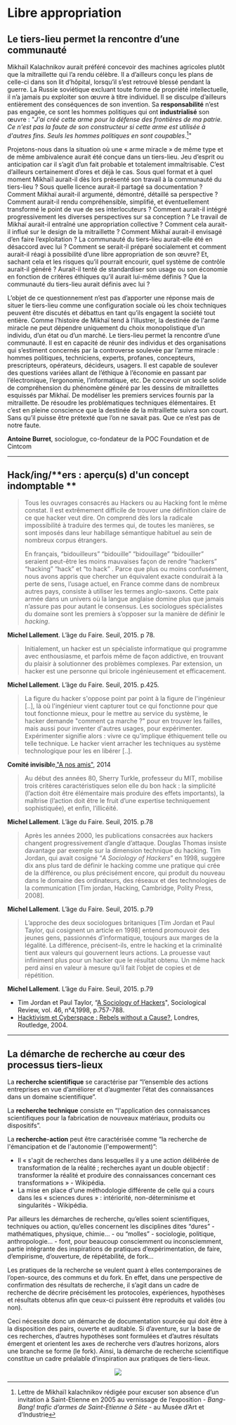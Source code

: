 # Libre appropriation

## Le tiers-lieu permet la rencontre d’une communauté

Mikhaïl Kalachnikov aurait préféré concevoir des machines agricoles plutôt que la mitraillette qui l’a rendu célèbre. Il a d’ailleurs conçu les plans de celle-ci dans son lit d’hôpital, lorsqu’il s’est retrouvé blessé pendant la guerre. La Russie soviétique excluant toute forme de propriété intellectuelle, il n’a jamais pu exploiter son œuvre à titre individuel. Il se disculpe d’ailleurs entièrement des conséquences de son invention. Sa **responsabilité** n’est pas engagée, ce sont les hommes politiques qui ont **industrialisé** son œuvre : "_J'ai créé cette arme pour la défense des frontières de ma patrie. Ce n'est pas la faute de son constructeur si cette arme est utilisée à d'autres fins. Seuls les hommes politiques en sont coupables_.[^1]"

Projetons-nous dans la situation où une « arme miracle » de même type et de même ambivalence aurait été conçue dans un tiers-lieu. Jeu d’esprit ou anticipation car il s’agit d’un fait probable et totalement immaîtrisable. C’est d’ailleurs certainement d’ores et déjà le cas. Sous quel format et à quel moment Mikhaïl aurait-il dès lors présenté son travail à la communauté du tiers-lieu ? Sous quelle licence aurait-il partagé sa documentation ? Comment Mikhaï aurait-il argumenté, démontré, détaillé sa perspective ? Comment aurait-il rendu compréhensible, simplifié, et éventuellement transformé le point de vue de ses interlocuteurs ? Comment aurait-il intégré progressivement les diverses perspectives sur sa conception ? Le travail de Mikhaï aurait-il entraîné une appropriation collective ? Comment cela aurait-il influé sur le design de la mitraillette ? Comment Mikhaï aurait-il envisagé d’en faire l’exploitation ? La communauté du tiers-lieu aurait-elle été en désaccord avec lui ? Comment se serait-il préparé socialement et comment aurait-il réagi à possibilité d’une libre appropriation de son œuvre? Et, sachant cela et les risques qu’il pourrait encourir, quel système de contrôle aurait-il généré ? Aurait-il tenté de standardiser son usage ou son économie en fonction de critères éthiques qu’il aurait lui-même définis ? Que la communauté du tiers-lieu aurait définis avec lui ?

L’objet de ce questionnement n’est pas d’apporter une réponse mais de situer le tiers-lieu comme une configuration sociale où les choix techniques peuvent être discutés et débattus en tant qu’ils engagent la société tout entière. Comme l’histoire de Mikhaï tend à l’illustrer, la destinée de l'arme miracle ne peut dépendre uniquement du choix monopolistique d’un individu, d’un état ou d’un marché. Le tiers-lieu permet la rencontre d’une communauté. Il est en capacité de réunir des individus et des organisations qui s’estiment concernés par la controverse soulevée par l’arme miracle : hommes politiques, techniciens, experts, profanes, concepteurs, prescripteurs, opérateurs, décideurs, usagers. Il est capable de soulever des questions variées allant de l’éthique à l’économie en passant par l’électronique, l’ergonomie, l’informatique, etc. De concevoir un socle solide de compréhension du phénomène généré par les dessins de mitraillettes esquissés par Mikhaï. De modéliser les premiers services fournis par la mitraillette. De résoudre les problématiques techniques élémentaires. Et c’est en pleine conscience que la destinée de la mitraillette suivra son court. Sans qu’il puisse être prétexté que l’on ne savait pas. Que ce n’est pas de notre faute.

**Antoine Burret**, sociologue, co-fondateur de la POC Foundation et de Cintcom

---

## Hack/ing/**ers : aperçu\(s\) d'un concept indomptable **

> Tous les ouvrages consacrés au Hackers ou au Hacking font le même constat. Il est extrêmement difficile de trouver une définition claire de ce que hacker veut dire. On comprend dès lors la radicale impossibilité à traduire des termes qui, de toutes les manières, se sont imposés dans leur habillage sémantique habituel au sein de nombreux corpus étrangers.
>
> En français, “bidouilleurs” “bidouille” “bidouillage” “bidouiller” seraient peut-être les moins mauvaises façon de rendre “hackers” “hacking” “hack” et “to hack” . Parce que plus ou moins confusément, nous avons appris que chercher un équivalent exacte conduirait à la perte de sens, l’usage actuel, en France comme dans de nombreux autres pays, consiste à utiliser les termes anglo-saxons. Cette paix armée dans un univers où la langue anglaise domine plus que jamais n’assure pas pour autant le consensus. Les sociologues spécialistes du domaine sont les premiers à s’opposer sur la manière de définir le _hacking_.

**Michel Lallement**. L’âge du Faire. Seuil, 2015. p 78.

> Initialement, un hacker est un spécialiste informatique qui programme avec enthousiasme, et parfois même de façon addictive, en trouvant du plaisir à solutionner des problèmes complexes. Par extension, un hacker est une personne qui bricole ingénieusement et efficacement.

**Michel Lallement**. L’âge du Faire. Seuil, 2015. p.425.

> La figure du hacker s'oppose point par point à la figure de l'ingénieur \[..\], là où l'ingénieur vient capturer tout ce qui fonctionne pour que tout fonctionne mieux, pour le mettre au service du système, le hacker demande "comment ça marche ?" pour en trouver les failles, mais aussi pour inventer d'autres usages, pour expérimenter. Expérimenter signifie alors : vivre ce qu'implique éthiquement telle ou telle technique. Le hacker vient arracher les techniques au système technologique pour les en libérer \[..\].

**Comité invisibl**e,["A nos amis"](http://www.amazon.fr/A-nos-amis-Comité-invisible/dp/2358720623), 2014

> Au début des années 80, Sherry Turkle, professeur du MIT, mobilise trois critères caractéristiques selon elle du bon hack : la simplicité \(l’action doit être élémentaire mais produire des effets importants\), la maîtrise \(l’action doit être le fruit d’une expertise techniquement sophistiquée\), et enfin, l’illicéité.

**Michel Lallement**. L’âge du Faire. Seuil, 2015. p.78

> Après les années 2000, les publications consacrées aux hackers changent progressivement d’angle d’attaque. Douglas Thomas insiste davantage par exemple sur la dimension technique du hacking. Tim Jordan, qui avait cosigné “_A Sociology of Hackers_” en 1998, suggère dix ans plus tard de définir le hacking comme une pratique qui crée de la différence, ou plus précisément encore, qui produit du nouveau dans le domaine des ordinateurs, des réseaux et des technologies de la communication \[Tim jordan, Hacking, Cambridge, Polity Press, 2008\].

**Michel Lallement**. L’âge du Faire. Seuil, 2015. p.79

> L’approche des deux sociologues britaniques \[Tim Jordan et Paul Taylor, qui cosignent un article en 1998\] entend promouvoir des jeunes gens, passionnés d’informatique, toujours aux marges de la légalité. La différence, précisent-ils, entre le hacking et la criminalité tient aux valeurs qui gouvernent leurs actions. La prouesse vaut infiniment plus pour un hacker que le résultat obtenu. Un même hack perd ainsi en valeur à mesure qu’il fait l’objet de copies et de répétition.

**Michel Lallement**. L’âge du Faire. Seuil, 2015. p.79

* Tim Jordan et Paul Taylor, “[A Sociology of Hackers](http://www.yorku.ca/kitzmann/hackers.pdf)", Sociological Review, vol. 46, n°4,1998, p.757-788. 
* [Hacktivism et Cyberspace : Rebels without a Cause?](http://www.thing.net/~rdom/ucsd/3somesPlus/hacktivismcyberwars.pdf), Londres, Routledge, 2004.

---

## **La démarche de recherche au cœur des processus tiers-lieux**

La **recherche scientifique** se caractérise par “l’ensemble des actions entreprises en vue d’améliorer et d’augmenter l’état des connaissances dans un domaine scientifique”.

La **recherche technique** consiste en “l'application des connaissances scientifiques pour la fabrication de nouveaux matériaux, produits ou dispositifs”.

La **recherche-action** peut être caractérisée comme “la recherche de l'émancipation et de l'autonomie \(l'empowerment\)”:

* Il « s'agit de recherches dans lesquelles il y a une action délibérée de transformation de la réalité ; recherches ayant un double objectif : transformer la réalité et produire des connaissances concernant ces transformations » - Wikipédia. 
* La mise en place d'une méthodologie différente de celle qui a cours dans les « sciences dures » : intériorité, non-déterminisme et singularités - Wikipédia.

Par ailleurs les démarches de recherche, qu’elles soient scientifiques, techniques ou action, qu’elles concernent les disciplines dites “dures” - mathématiques, physique, chimie… - ou “molles” - sociologie, politique, anthropologie… - font, pour beaucoup consciemment ou inconsciemment, partie intégrante des inspirations de pratiques d’expérimentation, de faire, d’empirisme, d’ouverture, de répétabilité, de fork…

Les pratiques de la recherche se veulent quant à elles contemporaines de l’open-source, des communs et du fork. En effet, dans une perspective de confirmation des résultats de recherche, il s’agit dans un cadre de recherche de décrire précisément les protocoles, expériences, hypothèses et résultats obtenus afin que ceux-ci puissent être reproduits et validés \(ou non\).

Ceci nécessite donc un démarche de documentation sourcée qui doit être à la disposition des pairs, ouverte et auditable. Si d’aventure, sur la base de ces recherches, d’autres hypothèses sont formulées et d’autres résultats émergent et orientent les axes de recherche vers d’autres horizons, alors une branche se forme \(le fork\). Ainsi, la démarche de recherche scientifique constitue un cadre préalable d’inspiration aux pratiques de tiers-lieux.

<p align="center">
<img src="https://framapic.org/wsviBPRTPCOL/jPgJ0UnAXhly.png?/>
</p>

---

[^1]: Lettre de Mikhaïl kalachnikov rédigée pour excuser son absence d’un invitation à Saint-Etienne en 2005  au vernissage de l’exposition - _Bang-Bang!  trafic d’armes de Saint-Etienne à Sète_ - au Musée d’Art et d’Industrie


